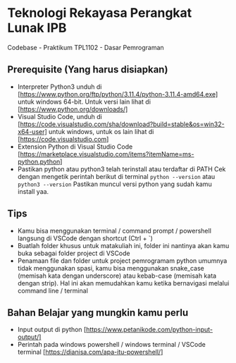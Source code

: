 # Teknologi Rekayasa Perangkat Lunak IPB

Codebase - Praktikum TPL1102 - Dasar Pemrograman

## Prerequisite (Yang harus disiapkan)

- Interpreter Python3 unduh di [https://www.python.org/ftp/python/3.11.4/python-3.11.4-amd64.exe] untuk windows 64-bit. Untuk versi lain lihat di [https://www.python.org/downloads/]
- Visual Studio Code, unduh di [https://code.visualstudio.com/sha/download?build=stable&os=win32-x64-user] untuk windows, untuk os lain lihat di [https://code.visualstudio.com]
- Extension Python di Visual Studio Code [https://marketplace.visualstudio.com/items?itemName=ms-python.python]
- Pastikan python atau python3 telah terinstall atau terdaftar di PATH
  Cek dengan mengetik perintah berikut di terminal
  `python --version`
  atau
  `python3 --version`
  Pastikan muncul versi python yang sudah kamu install yaa.

## Tips

- Kamu bisa menggunakan terminal / command prompt / powershell langsung di VSCode dengan shortcut (Ctrl + `)
- Buatlah folder khusus untuk matakuliah ini, folder ini nantinya akan kamu buka sebagai folder project di VSCode
- Penamaan file dan folder untuk project pemrogramam python umumnya tidak menggunakan spasi, kamu bisa menggunakan snake_case (memisah kata dengan underscore) atau kebab-case (memisah kata dengan strip). Hal ini akan memudahkan kamu ketika bernavigasi melalui command line / terminal


## Bahan Belajar yang mungkin kamu perlu
- Input output di python [https://www.petanikode.com/python-input-output/]
- Perintah pada windows powershell / windows terminal / VSCode terminal [https://dianisa.com/apa-itu-powershell/]